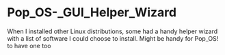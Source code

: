 # Pop_OS-_GUI_Helper_Wizard
When I installed other Linux distributions, some had a handy helper wizard with a list of software I could choose to install. Might be handy for Pop_OS! to have one too

